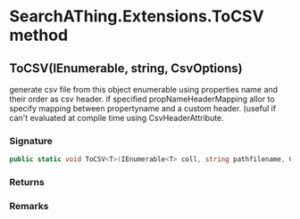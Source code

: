 # SearchAThing.Extensions.ToCSV method
## ToCSV<T>(IEnumerable<T>, string, CsvOptions)
generate csv file from this object enumerable using properties name and their order as csv header.
            if specified propNameHeaderMapping allor to specify mapping between propertyname and a custom header.
            (useful if can't evaluated at compile time using CsvHeaderAttribute.

### Signature
```csharp
public static void ToCSV<T>(IEnumerable<T> coll, string pathfilename, CsvOptions options = null)
```
### Returns

### Remarks

